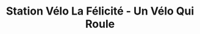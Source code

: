 ---
title: "Station Vélo La Félicité - Un Vélo Qui Roule"
url: /andresy/station-velo-la-felicite-un-velo-qui-roule/
shop: vélo
---